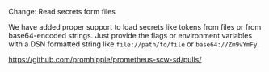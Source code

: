 Change: Read secrets form files

We have added proper support to load secrets like tokens from files or from
base64-encoded strings. Just provide the flags or environment variables with a
DSN formatted string like `file://path/to/file` or `base64://Zm9vYmFy`.

https://github.com/promhippie/prometheus-scw-sd/pulls/
